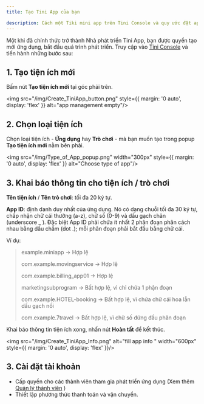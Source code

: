 ```yaml
---
title: Tạo Tini App của bạn

description: Cách một Tiki mini app trên Tini Console và quy ước đặt app ID.
---
```


Một khi đã chính thức trở thành Nhà phát triển Tini App, bạn được quyền tạo mới ứng dụng, bắt đầu quá trình phát triển. Truy cập vào [Tini Console](https://developer.tiki.vn/apps) và tiến hành những bước sau:

## 1. Tạo tiện ích mới

Bấm nút **Tạo tiện ích mới** tại góc phải trên.

<img  src="/img/Create_TiniApp_button.png" style={{ margin: '0 auto', display: 'flex' }} alt="app management empty"/>

## 2. Chọn loại tiện ích

Chọn loại tiện ích - **Ứng dụng** hay **Trò chơi** - mà bạn muốn tạo trong popup **Tạo tiện ích mới** nằm bên phải.

<img  src="/img/Type_of_App_popup.png" width="300px" style={{ margin: '0 auto', display: 'flex' }} alt="Choose type of app"/>

## 3. Khai báo thông tin cho tiện ích / trò chơi

**Tên tiện ích** / **Tên trò chơi**: tối đa 20 ký tự.

**App ID**: định danh duy nhất của ứng dụng. Nó có dạng chuỗi tối đa 30 ký tự, chấp nhận chữ cái thường (a-z), chữ số (0-9) và dấu gạch chân (underscore _ ). Đặc biệt App ID phải chứa ít nhất 2 phân đoạn phân cách nhau bằng dấu chấm (dot .); mỗi phân đoạn phải bắt đầu bằng chữ cái.

Ví dụ:

> example.miniapp → Hợp lệ
>
> com.example.movingservice  → Hợp lệ
> 
> com.example.billing_app01 → Hợp lệ
> 
> marketingsubprogram → Bất hợp lệ, vì chỉ chứa 1 phận đoạn
> 
> com.example.HOTEL-booking → Bất hợp lệ, vì chứa chữ cái hoa lẫn dấu gạch nối
> 
> com.example.7travel → Bất hợp lệ, vì chữ số đứng đầu phân đoạn

Khai báo thông tin tiện ích xong, nhấn nút **Hoàn tất** để kết thúc.

<img src="/img/Create_TiniApp_Info.png" alt="fill app info " width="600px" style={{ margin: '0 auto', display: 'flex' }}/>

## 3. Cài đặt tài khoản

- Cấp quyền cho các thành viên tham gia phát triển ứng dụng (Xem thêm [Quản lý thành viên](member) )
- Thiết lập phương thức thanh toán và vận chuyển.

